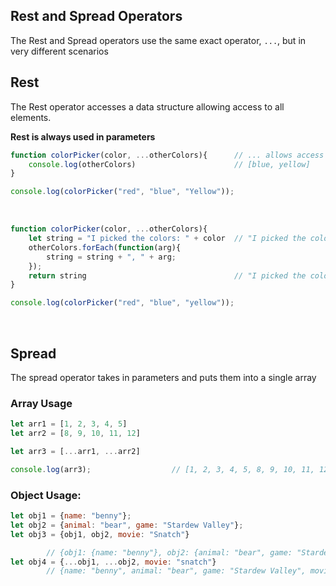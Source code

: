 ## Rest and Spread Operators

The Rest and Spread operators use the same exact operator, ```...```, but in very different scenarios

## Rest
The Rest operator accesses a data structure allowing access to all elements.

**Rest is always used in parameters**

```js
function colorPicker(color, ...otherColors){      // ... allows access to all other elements passed in as an array
    console.log(otherColors)                      // [blue, yellow]
}

console.log(colorPicker("red", "blue", "Yellow"));
```
<br>

```js
function colorPicker(color, ...otherColors){ 
    let string = "I picked the colors: " + color  // "I picked the colors red" 
    otherColors.forEach(function(arg){
        string = string + ", " + arg;
    });
    return string                                 // "I picked the colors red, blue, yellow"          
}                        

console.log(colorPicker("red", "blue", "yellow"));
```
<br>

## Spread
The spread operator takes in parameters and puts them into a single array

### Array Usage
```js
let arr1 = [1, 2, 3, 4, 5]
let arr2 = [8, 9, 10, 11, 12]

let arr3 = [...arr1, ...arr2]

console.log(arr3);                  // [1, 2, 3, 4, 5, 8, 9, 10, 11, 12]
```
### Object Usage:
```js
let obj1 = {name: "benny"};
let obj2 = {animal: "bear", game: "Stardew Valley"};
let obj3 = {obj1, obj2, movie: "Snatch"}

        // {obj1: {name: "benny"}, obj2: {animal: "bear", game: "Stardew Valley"}, movie: "snatch" }
let obj4 = {...obj1, ...obj2, movie: "snatch"}
        // {name: "benny", animal: "bear", game: "Stardew Valley", movie: "snatch" }
```